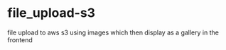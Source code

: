 # file_upload-s3
file upload to aws s3 using images which then display as a gallery in the frontend
